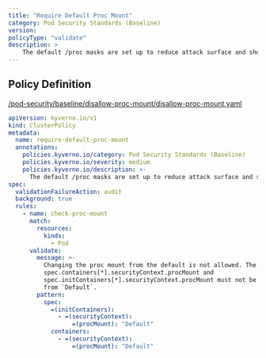 ```yaml
---
title: "Require Default Proc Mount"
category: Pod Security Standards (Baseline)
version: 
policyType: "validate"
description: >
    The default /proc masks are set up to reduce attack surface and should be required.
---
```


## Policy Definition
<a href="https://github.com/kyverno/policies/raw/main//pod-security/baseline/disallow-proc-mount/disallow-proc-mount.yaml" target="-blank">/pod-security/baseline/disallow-proc-mount/disallow-proc-mount.yaml</a>

```yaml
apiVersion: kyverno.io/v1
kind: ClusterPolicy
metadata:
  name: require-default-proc-mount
  annotations:
    policies.kyverno.io/category: Pod Security Standards (Baseline)
    policies.kyverno.io/severity: medium
    policies.kyverno.io/description: >-
      The default /proc masks are set up to reduce attack surface and should be required.
spec:
  validationFailureAction: audit
  background: true
  rules:
    - name: check-proc-mount
      match:
        resources:
          kinds:
            - Pod
      validate:
        message: >-
          Changing the proc mount from the default is not allowed. The fields
          spec.containers[*].securityContext.procMount and
          spec.initContainers[*].securityContext.procMount must not be changed 
          from `Default`.
        pattern:
          spec:
            =(initContainers):
              - =(securityContext):
                  =(procMount): "Default"
            containers:
              - =(securityContext):
                  =(procMount): "Default"

```

